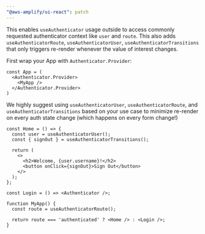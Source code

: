 ```yaml
---
"@aws-amplify/ui-react": patch
---
```


This enables `useAuthenticator` usage outside <Authenticator /> to access commonly requested authenticator context like `user` and `route`. This also adds `useAuthenticatorRoute`, `useAuthenticatorUser`, `useAuthenticatorTransitions` that only triggers re-render whenever the value of interest changes.

First wrap your App with `Authenticator.Provider`:

```tsx
const App = (
  <Authenticator.Provider>
    <MyApp />
  </Authenticator.Provider>
)
```

We highly suggest using `useAuthenticatorUser`, `useAuthenticatorRoute`, and `useAuthenticatorTransitions` based on your use case to minimize re-render on every auth state change (which happens on every form change!)

```tsx
const Home = () => {
  const user = useAuthenticatorUser();
  const { signOut } = useAuthenticatorTransitions();

  return (
    <>
      <h2>Welcome, {user.username}!</h2>
      <button onClick={signOut}>Sign Out</button>
    </>
  );
};

const Login = () => <Authenticator />;

function MyApp() {
  const route = useAuthenticatorRoute();

  return route === 'authenticated' ? <Home /> : <Login />;
}
```
